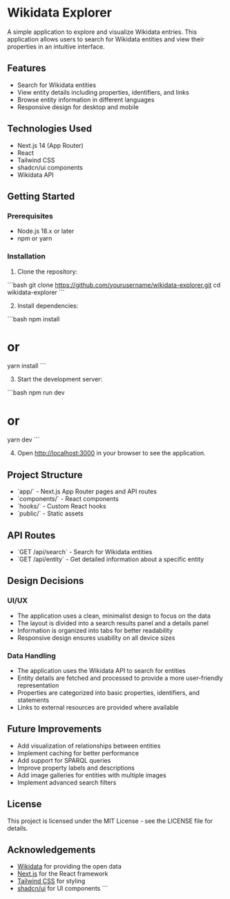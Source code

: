 # Wikidata Explorer

A simple application to explore and visualize Wikidata entries. This application allows users to search for Wikidata entities and view their properties in an intuitive interface.

## Features

- Search for Wikidata entities
- View entity details including properties, identifiers, and links
- Browse entity information in different languages
- Responsive design for desktop and mobile

## Technologies Used

- Next.js 14 (App Router)
- React
- Tailwind CSS
- shadcn/ui components
- Wikidata API

## Getting Started

### Prerequisites

- Node.js 18.x or later
- npm or yarn

### Installation

1. Clone the repository:

\`\`\`bash
git clone https://github.com/yourusername/wikidata-explorer.git
cd wikidata-explorer
\`\`\`

2. Install dependencies:

\`\`\`bash
npm install
# or
yarn install
\`\`\`

3. Start the development server:

\`\`\`bash
npm run dev
# or
yarn dev
\`\`\`

4. Open [http://localhost:3000](http://localhost:3000) in your browser to see the application.

## Project Structure

- \`app/\` - Next.js App Router pages and API routes
- \`components/\` - React components
- \`hooks/\` - Custom React hooks
- \`public/\` - Static assets

## API Routes

- \`GET /api/search\` - Search for Wikidata entities
- \`GET /api/entity\` - Get detailed information about a specific entity

## Design Decisions

### UI/UX

- The application uses a clean, minimalist design to focus on the data
- The layout is divided into a search results panel and a details panel
- Information is organized into tabs for better readability
- Responsive design ensures usability on all device sizes

### Data Handling

- The application uses the Wikidata API to search for entities
- Entity details are fetched and processed to provide a more user-friendly representation
- Properties are categorized into basic properties, identifiers, and statements
- Links to external resources are provided where available

## Future Improvements

- Add visualization of relationships between entities
- Implement caching for better performance
- Add support for SPARQL queries
- Improve property labels and descriptions
- Add image galleries for entities with multiple images
- Implement advanced search filters

## License

This project is licensed under the MIT License - see the LICENSE file for details.

## Acknowledgements

- [Wikidata](https://www.wikidata.org/) for providing the open data
- [Next.js](https://nextjs.org/) for the React framework
- [Tailwind CSS](https://tailwindcss.com/) for styling
- [shadcn/ui](https://ui.shadcn.com/) for UI components
\`\`\`
